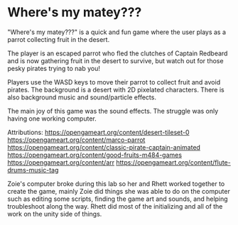 # Where's my matey???

"Where's my matey???" is a quick and fun game where the user plays as a parrot collecting fruit in the desert.

The player is an escaped parrot who fled the clutches of Captain Redbeard and is now gathering fruit in the desert to survive,
but watch out for those pesky pirates trying to nab you!

Players use the WASD keys to move their parrot to collect fruit and avoid pirates.
The background is a desert with 2D pixelated characters. There is also background music and sound/particle effects.

The main joy of this game was the sound effects. The struggle was only having one working computer.

Attributions:
https://opengameart.org/content/desert-tileset-0
https://opengameart.org/content/marco-parrot
https://opengameart.org/content/classic-pirate-captain-animated
https://opengameart.org/content/good-fruits-m484-games
https://opengameart.org/content/arr
https://opengameart.org/content/flute-drums-music-tag

Zoie's computer broke during this lab so her and Rhett worked together to create the game, mainly Zoie did things she was able to do on the computer such as editing some scripts, finding the game art and sounds, and helping troubleshoot along the way. Rhett did most of the initializing and all of the work on the unity side of things.
